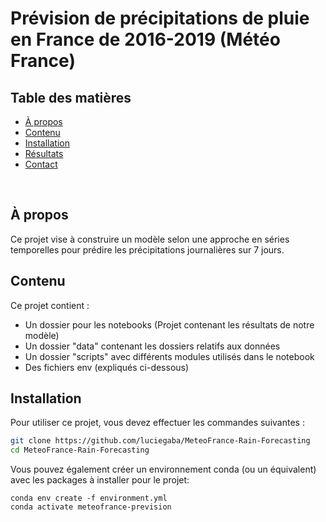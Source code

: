 # Prévision de précipitations de pluie en France de 2016-2019 (Météo France)

## Table des matières

* [À propos](#à-propos)
* [Contenu](#contenu)
* [Installation](#installation)
* [Résultats](#résultats)
* [Contact](#contact)

<br>

## À propos
Ce projet vise à construire un modèle selon une approche en séries temporelles pour prédire les précipitations journalières sur 7 jours. 

## Contenu
Ce projet contient :
- Un dossier pour les notebooks (Projet contenant les résultats de notre modèle)
- Un dossier "data" contenant les dossiers relatifs aux données
- Un dossier "scripts" avec différents modules utilisés dans le notebook
- Des fichiers env (expliqués ci-dessous)

## Installation
Pour utiliser ce projet, vous devez effectuer les commandes suivantes :
```bash
git clone https://github.com/luciegaba/MeteoFrance-Rain-Forecasting
cd MeteoFrance-Rain-Forecasting
```

Vous pouvez également créer un environnement conda (ou un équivalent) avec les packages à installer pour le projet:
```
conda env create -f environment.yml
conda activate meteofrance-prevision

